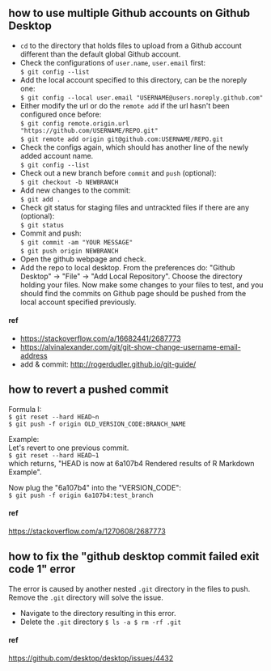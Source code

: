 ## how to use multiple Github accounts on Github Desktop 
- `cd` to the directory that holds files to upload from a Github account different than the default global Github account.
- Check the configurations of `user.name`, `user.email` first:    
`
$ git config --list
`
- Add the local account specified to this directory, can be the noreply one:        
`
$ git config --local user.email "USERNAME@users.noreply.github.com"
`
- Either modify the url or do the `remote add` if the url hasn't been configured once before:    
`
$ git config remote.origin.url "https://github.com/USERNAME/REPO.git"
`    
`
$ git remote add origin git@github.com:USERNAME/REPO.git
`
- Check the configs again, which should has another line of the newly added account name.    
`
$ git config --list
`
- Check out a new branch before `commit` and `push` (optional):    
`
$ git checkout -b NEWBRANCH
`
- Add new changes to the commit:    
`
$ git add .
`
- Check git status for staging files and untrackted files if there are any (optional):    
`
$ git status
`
- Commit and push:      
`$ git commit -am "YOUR MESSAGE"`         
`$ git push origin NEWBRANCH`       
- Open the github webpage and check. 
- Add the repo to local desktop. From the preferences do: "Github Desktop" -> "File" -> "Add Local Repository". Choose the directory holding your files. Now make some changes to your files to test, and you should find the commits on Github page should be pushed from the local account specified previously. 

#### ref
- https://stackoverflow.com/a/16682441/2687773
- https://alvinalexander.com/git/git-show-change-username-email-address
- add & commit: http://rogerdudler.github.io/git-guide/

## how to revert a pushed commit
Formula I:    
`$ git reset --hard HEAD~n`     
`$ git push -f origin OLD_VERSION_CODE:BRANCH_NAME`

Example:     
Let's revert to one previous commit.    
`
$ git reset --hard HEAD~1
`    
which returns, "HEAD is now at 6a107b4 Rendered results of R Markdown Example". 

Now plug the "6a107b4" into the "VERSION_CODE":     
`
$ git push -f origin 6a107b4:test_branch
` 

#### ref
https://stackoverflow.com/a/1270608/2687773

## how to fix the "github desktop commit failed exit code 1" error
The error is caused by another nested `.git` directory in the files to push. Remove the `.git` directory will solve the issue. 
- Navigate to the directory resulting in this error.
- Delete the `.git` directory
`
$ ls -a
$ rm -rf .git
`

#### ref
https://github.com/desktop/desktop/issues/4432